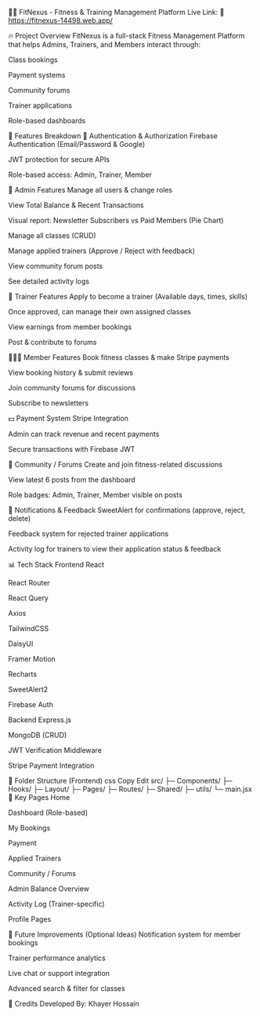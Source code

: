 🏋️‍♂️ FitNexus - Fitness & Training Management Platform
Live Link: 🔗 https://fitnexus-14498.web.app/

🔥 Project Overview
FitNexus is a full-stack Fitness Management Platform that helps Admins, Trainers, and Members interact through:

Class bookings

Payment systems

Community forums

Trainer applications

Role-based dashboards

🚀 Features Breakdown
🔑 Authentication & Authorization
Firebase Authentication (Email/Password & Google)

JWT protection for secure APIs

Role-based access: Admin, Trainer, Member

🎯 Admin Features
Manage all users & change roles

View Total Balance & Recent Transactions

Visual report: Newsletter Subscribers vs Paid Members (Pie Chart)

Manage all classes (CRUD)

Manage applied trainers (Approve / Reject with feedback)

View community forum posts

See detailed activity logs

💪 Trainer Features
Apply to become a trainer (Available days, times, skills)

Once approved, can manage their own assigned classes

View earnings from member bookings

Post & contribute to forums

🧑‍🤝‍🧑 Member Features
Book fitness classes & make Stripe payments

View booking history & submit reviews

Join community forums for discussions

Subscribe to newsletters

💵 Payment System
Stripe Integration

Admin can track revenue and recent payments

Secure transactions with Firebase JWT

📝 Community / Forums
Create and join fitness-related discussions

View latest 6 posts from the dashboard

Role badges: Admin, Trainer, Member visible on posts

🔔 Notifications & Feedback
SweetAlert for confirmations (approve, reject, delete)

Feedback system for rejected trainer applications

Activity log for trainers to view their application status & feedback

📊 Tech Stack
Frontend
React

React Router

React Query

Axios

TailwindCSS

DaisyUI

Framer Motion

Recharts

SweetAlert2

Firebase Auth

Backend
Express.js

MongoDB (CRUD)

JWT Verification Middleware

Stripe Payment Integration

📂 Folder Structure (Frontend)
css
Copy
Edit
src/
 ├─ Components/
 ├─ Hooks/
 ├─ Layout/
 ├─ Pages/
 ├─ Routes/
 ├─ Shared/
 ├─ utils/
 └─ main.jsx
📌 Key Pages
Home

Dashboard (Role-based)

My Bookings

Payment

Applied Trainers

Community / Forums

Admin Balance Overview

Activity Log (Trainer-specific)

Profile Pages

📝 Future Improvements (Optional Ideas)
Notification system for member bookings

Trainer performance analytics

Live chat or support integration

Advanced search & filter for classes

🎉 Credits
Developed By: Khayer Hossain

